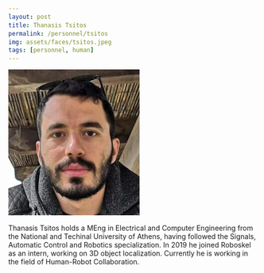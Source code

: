 ```yaml
---
layout: post
title: Thanasis Tsitos
permalink: /personnel/tsitos
img: assets/faces/tsitos.jpeg
tags: [personnel, human]
---
```


![Inside post photo](/assets/faces/tsitos.jpeg)

Thanasis Tsitos holds a MEng in Electrical and Computer Engineering
from the National and Techinal University of Athens, having followed
the Signals, Automatic Control and Robotics specialization. In 2019 he
joined Roboskel as an intern, working on 3D object localization.
Currently he is working in the field of Human-Robot Collaboration.

<a href="https://linkedin.com/in/thanasis-tsitos-70262a155" title="Follow him on LinkedIn">
  <span class="fa-stack fa-lg"><i class="fa fa-linkedin fa-stack-1x"></i></span></a>
